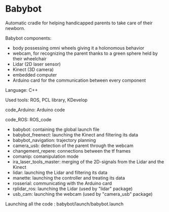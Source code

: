 # Babybot

Automatic cradle for helping handicapped parents to take care of their newborn.

Babybot components: 
  - body possessing omni wheels giving it a holonomous behavior
  - webcam, for recognizing the parent thanks to a green sphere held by their wheelchair
  - Lidar (2D laser sensor)
  - Kinect (3D camera)
  - embedded computer 
  - Arduino card for the communication between every component

Language: C++

Used tools: ROS, PCL library, KDevelop

code_Arduino: Arduino code

code_ROS: ROS_code
  - babybot: containing the global launch file
  - babybot_freenect: launching the Kinect and filtering its data
  - babybot_navigation: trajectory planning
  - camera_usb: detection of the parent through the webcam
  - changement_repere: connections between the tf frames
  - comanip: comanipulation mode
  - ira_laser_tools_master: merging of the 2D-signals from the Lidar and the Kinect
  - lidar: launching the Lidar and filtering its data
  - manette: launching the controller and treating its data
  - rosserial: communicating with the Arduino card
  - rplidar_ros: launching the Lidar (used by "lidar" package)
  - usb_cam: launching the webcam (used by "camera_usb" package)
  
  Launching all the code : babybot/launch/babybot.launch
